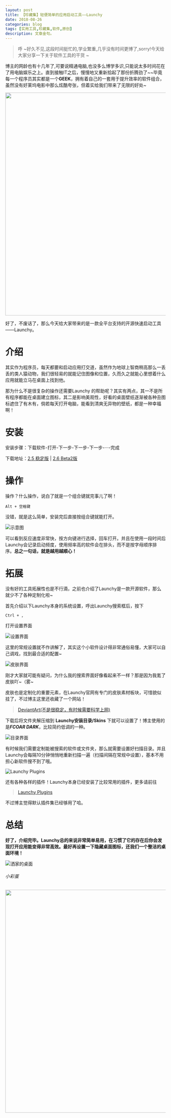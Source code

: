 ```yaml
---
layout: post
title: 【珍藏集】轻便简单的应用启动工具——Launchy
date: 2018-08-26
categories: blog
tags: [实用工具,珍藏集,软件,原创]
description: 文章金句。
---
```



>  呼 ~好久不见,这段时间挺忙的,学业繁重,几乎没有时间更博了,sorry!今天给大家分享一下关于软件工具的干货 ~

博主的网龄也有十几年了,可要说精通电脑,也没多么博学多识,只能说太多时间花在了用电脑娱乐之上。直到接触IT之后，慢慢地又重新拾起了那份折腾劲了~~毕竟每一个程序员其实都是一个**GEEK**，拥有着自己的一套用于提升效率的软件组合，虽然没有好莱坞电影中那么炫酷夸张，但着实给我们带来了无限的好处~

<img src="http://wx4.sinaimg.cn/large/006WKNnMly1fumzw9hlqvg311y0lckja.gif" width="700"/>

好了，不废话了，那么今天给大家带来的是一款全平台支持的开源快速启动工具——Launchy。

# 介绍

其实作为程序员，每天都要和启动应用打交道，虽然作为地球上智商稍高那么一丢丢的类人猿动物，我们很轻易的就能记住图像和位置，久而久之就能心里想着什么应用就能立马在桌面上找到他。

那为什么不是很复杂的操作还需要Launchy 的帮助呢？其实有两点，其一不是所有程序都能在桌面建立图标，其二是影响美观性，好看的桌面壁纸逐渐被各种丑图标遮住了有木有，倘若每天打开电脑，能看到清爽无异物的壁纸，都是一种幸福啊！

# 安装

安装步骤：下载软件-打开-下一步-下一步-下一步-···-完成

下载地址：[2.5 稳定版](http://www.launchy.net/downloads/win/Launchy2.5.exe)
|
[2.6 Beta2版](http://www.launchy.net/downloads/win/LaunchySetup2.6B2.exe)


# 操作

操作？什么操作，说白了就是一个组合键就完事儿了啊！

~~~
Alt + 空格键
~~~

没错，就是这么简单，安装完后直接按组合键就能打开。

![示意图](http://wx1.sinaimg.cn/large/006WKNnMly1fun5ewx2n0g30a206hn0z.gif)

可以看到反应速度非常快，按方向键进行选择，回车打开。并且在使用一段时间后Launchy会记录启动频度，使用频率高的软件会在排头，而不是按字母顺序排序。**总之一句话，就是越用越顺心！**


# 拓展
没有好的工具拓展性也是不行滴，之前也介绍了Launchy是一款开源软件，那么就少不了各种定制化啦~

首先介绍以下Launchy本身的系统设置，呼出Launchy搜索框后，按下
~~~
Ctrl + ,
~~~
打开设置界面

![设置界面](http://wx1.sinaimg.cn/large/006WKNnMly1fun42bjd2dj30ja0f9dge.jpg)

这里的常规设置就不作讲解了，其实这个小软件设计得非常通俗易懂，大家可以自己调戏，找到最合适的配置~


![皮肤界面](http://wx2.sinaimg.cn/large/006WKNnMly1fun4n4pazrj30ja0f9q3g.jpg)

刚才大家就可能有疑问，为什么我的搜索界面好像看起来不一样？那是因为我氪了皮肤吖~（雾~

皮肤也是定制化的重要元素，在Launchy官网有专门的皮肤素材板块，可惜貌似挂了，不过博主这里还收藏了一个网站！

>[DeviantArt(不是很稳定，有时候需要科学上网)](https://www.deviantart.com/customization/skins/applaunchers/launchy/)

下载后将文件夹解压缩到 **Launchy安装目录/Skins** 下就可以设置了！博主使用的是***FCOAR DARK***，比较简约低调的一种。  

![目录界面](http://wx4.sinaimg.cn/large/006WKNnMly1fun4nekvuej30ja0f90ts.jpg)

有时候我们需要定制能被搜索的软件或文件夹，那么就需要设置好扫描目录。并且Launchy会每隔10分钟悄悄地重新扫描一遍（扫描间隔在常规中设置），基本不用担心新软件搜不到了哦。

![Launchy Plugins](http://wx2.sinaimg.cn/large/006WKNnMly1fun515f2aej30ja0f9q3c.jpg)

还有各种各样的插件！Launchy本身已经安装了比较常用的插件，更多请前往
>[Launchy Plugins](http://www.launchy.net/plugins.php)

不过博主觉得默认插件集已经够用了哈。


# 总结

**好了，介绍完毕。Launchy总的来说非常简单易用，在习惯了它的存在后你会发现打开应用能变得非常高效。最好再设置一下隐藏桌面图标，还我们一个整洁的桌面环境！**

![洒家的桌面](http://wx2.sinaimg.cn/large/006WKNnMly1fun556vpxej311y0lctor.jpg)


###### 小彩蛋

<img src="http://wx1.sinaimg.cn/large/006WKNnMly1fun5bcfk36g30a206hn35.gif" width="700"/>